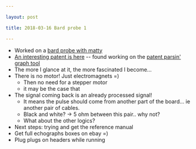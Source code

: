```yaml
---

layout: post

title: 2018-03-16 Bard probe 1

---
```



-   Worked on a [bard probe with matty](/include/bard/inside.md)
-   [An interesting patent is here](/include/bard/US4399703.pdf) --
    found working on the [patent parsin' graph
    tool](https://github.com/kelu124/ultrasound-patents)
-   The more I glance at it, the more fascinated I become...
-   There is no motor! Just electromagnets =)
    -   Then no need for a stepper motor
    -   it may be the case that
-   The signal coming back is an already processed signal!
    -   It means the pulse should come from another part of the board...
        ie another pair of cables.
    -   Black and white? -&gt; 5 ohm between this pair.. why not?
    -   What about the other logics?
-   Next steps: trying and get the reference manual
-   Get full echographs boxes on ebay =)
-   Plug plugs on headers while running

